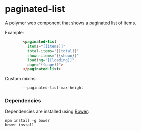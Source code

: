 # paginated-list

A polymer web component that shows a paginated list of items.

Example:
```html
        <paginated-list
          items="[[items]]"
          total-items="[[total]]"
          shown-items="{{shown}}"
          loading="[[loading]]"
          page="{{page}}">
        </paginated-list>
```

Custom mixins:
```html
        --paginated-list-max-height
```

### Dependencies

Dependencies are installed using [Bower](http://bower.io/):

    npm install -g bower
    bower install
